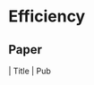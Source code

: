 # Efficiency

## Paper

| Title                                                                          | Pub   
